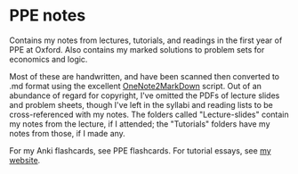 # PPE notes
Contains my notes from lectures, tutorials, and readings in the first year of PPE at Oxford. Also contains my marked solutions to problem sets for economics and logic.

Most of these are handwritten, and have been scanned then converted to .md format using the excellent [OneNote2MarkDown](https://github.com/theohbrothers/ConvertOneNote2MarkDown) script. Out of an abundance of regard for copyright, I've omitted the PDFs of lecture slides and problem sheets, though I've left in the syllabi and reading lists to be cross-referenced with my notes. The folders called "Lecture-slides" contain my notes from the lecture, if I attended; the "Tutorials" folders have my notes from those, if I made any.

For my Anki flashcards, see PPE flashcards. For tutorial essays, see [my website](https://rohanselvaradov.netlify.app/academic). 